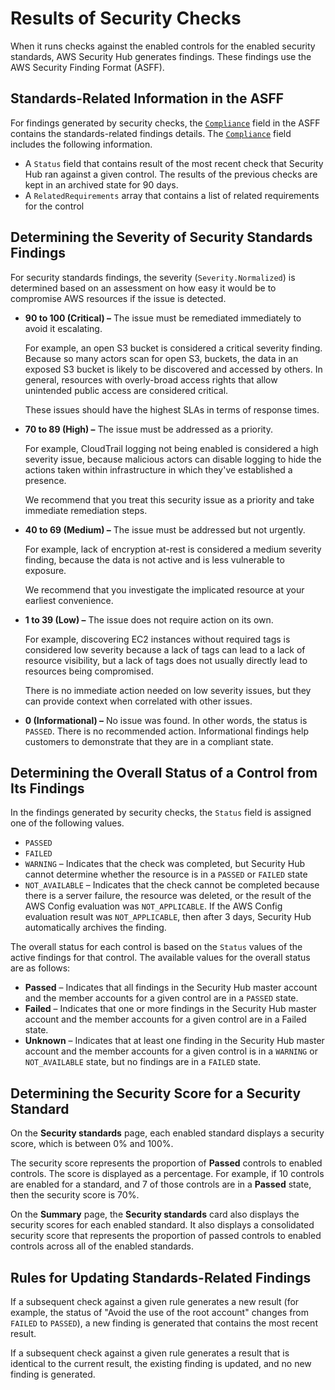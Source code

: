 # Results of Security Checks<a name="securityhub-standards-results"></a>

When it runs checks against the enabled controls for the enabled security standards, AWS Security Hub generates findings\. These findings use the AWS Security Finding Format \(ASFF\)\.

## Standards\-Related Information in the ASFF<a name="securityhub-standards-results-asff"></a>

For findings generated by security checks, the [`Compliance`](securityhub-findings-format.md#asff-compliance) field in the ASFF contains the standards\-related findings details\. The [`Compliance`](securityhub-findings-format.md#asff-compliance) field includes the following information\.
+ A `Status` field that contains result of the most recent check that Security Hub ran against a given control\. The results of the previous checks are kept in an archived state for 90 days\.
+ A `RelatedRequirements` array that contains a list of related requirements for the control

## Determining the Severity of Security Standards Findings<a name="securityhub-standards-results-severity"></a>

For security standards findings, the severity \(`Severity.Normalized`\) is determined based on an assessment on how easy it would be to compromise AWS resources if the issue is detected\.
+ **90 to 100 \(Critical\) –** The issue must be remediated immediately to avoid it escalating\.

  For example, an open S3 bucket is considered a critical severity finding\. Because so many actors scan for open S3, buckets, the data in an exposed S3 bucket is likely to be discovered and accessed by others\. In general, resources with overly\-broad access rights that allow unintended public access are considered critical\.

  These issues should have the highest SLAs in terms of response times\. 
+ **70 to 89 \(High\) –** The issue must be addressed as a priority\.

  For example, CloudTrail logging not being enabled is considered a high severity issue, because malicious actors can disable logging to hide the actions taken within infrastructure in which they've established a presence\.

  We recommend that you treat this security issue as a priority and take immediate remediation steps\. 
+ **40 to 69 \(Medium\) –** The issue must be addressed but not urgently\.

  For example, lack of encryption at\-rest is considered a medium severity finding, because the data is not active and is less vulnerable to exposure\.

  We recommend that you investigate the implicated resource at your earliest convenience\. 
+ **1 to 39 \(Low\) –** The issue does not require action on its own\.

  For example, discovering EC2 instances without required tags is considered low severity because a lack of tags can lead to a lack of resource visibility, but a lack of tags does not usually directly lead to resources being compromised\.

  There is no immediate action needed on low severity issues, but they can provide context when correlated with other issues\.
+ **0 \(Informational\) –** No issue was found\. In other words, the status is `PASSED`\. There is no recommended action\. Informational findings help customers to demonstrate that they are in a compliant state\.

## Determining the Overall Status of a Control from Its Findings<a name="securityhub-standards-results-status"></a>

In the findings generated by security checks, the `Status` field is assigned one of the following values\.
+ `PASSED`
+ `FAILED`
+ `WARNING` – Indicates that the check was completed, but Security Hub cannot determine whether the resource is in a `PASSED` or `FAILED` state
+ `NOT_AVAILABLE` – Indicates that the check cannot be completed because there is a server failure, the resource was deleted, or the result of the AWS Config evaluation was `NOT_APPLICABLE`\. If the AWS Config evaluation result was `NOT_APPLICABLE`, then after 3 days, Security Hub automatically archives the finding\.

The overall status for each control is based on the `Status` values of the active findings for that control\. The available values for the overall status are as follows:
+ **Passed** – Indicates that all findings in the Security Hub master account and the member accounts for a given control are in a `PASSED` state\.
+ **Failed** – Indicates that one or more findings in the Security Hub master account and the member accounts for a given control are in a Failed state\. 
+ **Unknown** – Indicates that at least one finding in the Security Hub master account and the member accounts for a given control is in a `WARNING` or `NOT_AVAILABLE` state, but no findings are in a `FAILED` state\.

## Determining the Security Score for a Security Standard<a name="securityhub-standards-security-score"></a>

On the **Security standards** page, each enabled standard displays a security score, which is between 0% and 100%\.

The security score represents the proportion of **Passed** controls to enabled controls\. The score is displayed as a percentage\. For example, if 10 controls are enabled for a standard, and 7 of those controls are in a **Passed** state, then the security score is 70%\.

On the **Summary** page, the **Security standards** card also displays the security scores for each enabled standard\. It also displays a consolidated security score that represents the proportion of passed controls to enabled controls across all of the enabled standards\.

## Rules for Updating Standards\-Related Findings<a name="securityhub-standards-results-updating"></a>

If a subsequent check against a given rule generates a new result \(for example, the status of "Avoid the use of the root account" changes from `FAILED` to `PASSED`\), a new finding is generated that contains the most recent result\.

If a subsequent check against a given rule generates a result that is identical to the current result, the existing finding is updated, and no new finding is generated\.